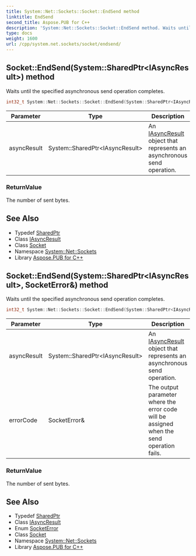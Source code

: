 ```yaml
---
title: System::Net::Sockets::Socket::EndSend method
linktitle: EndSend
second_title: Aspose.PUB for C++
description: 'System::Net::Sockets::Socket::EndSend method. Waits until the specified asynchronous send operation completes in C++.'
type: docs
weight: 1600
url: /cpp/system.net.sockets/socket/endsend/
---
```

## Socket::EndSend(System::SharedPtr\<IAsyncResult\>) method


Waits until the specified asynchronous send operation completes.

```cpp
int32_t System::Net::Sockets::Socket::EndSend(System::SharedPtr<IAsyncResult> asyncResult)
```


| Parameter | Type | Description |
| --- | --- | --- |
| asyncResult | System::SharedPtr\<IAsyncResult\> | An [IAsyncResult](../../../system/iasyncresult/) object that represents an asynchronous send operation. |

### ReturnValue

The number of sent bytes.

## See Also

* Typedef [SharedPtr](../../../system/sharedptr/)
* Class [IAsyncResult](../../../system/iasyncresult/)
* Class [Socket](../)
* Namespace [System::Net::Sockets](../../)
* Library [Aspose.PUB for C++](../../../)
## Socket::EndSend(System::SharedPtr\<IAsyncResult\>, SocketError\&) method


Waits until the specified asynchronous send operation completes.

```cpp
int32_t System::Net::Sockets::Socket::EndSend(System::SharedPtr<IAsyncResult> asyncResult, SocketError &errorCode)
```


| Parameter | Type | Description |
| --- | --- | --- |
| asyncResult | System::SharedPtr\<IAsyncResult\> | An [IAsyncResult](../../../system/iasyncresult/) object that represents an asynchronous send operation. |
| errorCode | SocketError\& | The output parameter where the error code will be assigned when the send operation fails. |

### ReturnValue

The number of sent bytes.

## See Also

* Typedef [SharedPtr](../../../system/sharedptr/)
* Class [IAsyncResult](../../../system/iasyncresult/)
* Enum [SocketError](../../socketerror/)
* Class [Socket](../)
* Namespace [System::Net::Sockets](../../)
* Library [Aspose.PUB for C++](../../../)
